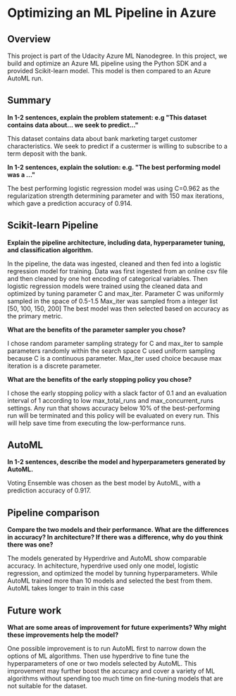 # Optimizing an ML Pipeline in Azure

## Overview
This project is part of the Udacity Azure ML Nanodegree.
In this project, we build and optimize an Azure ML pipeline using the Python SDK and a provided Scikit-learn model.
This model is then compared to an Azure AutoML run.

## Summary
**In 1-2 sentences, explain the problem statement: e.g "This dataset contains data about... we seek to predict..."**

This dataset contains data about bank marketing target customer characteristics. 
We seek to predict if a custermer is willing to subscribe to a term deposit with the bank.  

**In 1-2 sentences, explain the solution: e.g. "The best performing model was a ..."**

The best performing logistic regression model was using C=0.962 as the regularization strength determining parameter and with 150 max iterations, which gave a prediction accuracy of 0.914.

## Scikit-learn Pipeline
**Explain the pipeline architecture, including data, hyperparameter tuning, and classification algorithm.**

In the pipeline, the data was ingested, cleaned and then fed into a logistic regression model for training.
Data was first ingested from an online csv file and then cleaned by one hot encoding of categorical variables.
Then logistic regression models were trained using the cleaned data and optimized by tuning parameter C and max_iter.
Parameter C was uniformly sampled in the space of 0.5-1.5
Max_iter was sampled from a integer list [50, 100, 150, 200]
The best model was then selected based on accuracy as the primary metric.

**What are the benefits of the parameter sampler you chose?**

I chose random parameter sampling strategy for C and max_iter to sample parameters randomly within the search space
C used uniform sampling because C is a continuous parameter.
Max_iter used choice because max iteration is a discrete parameter.

**What are the benefits of the early stopping policy you chose?**

I chose the early stopping policy with a slack factor of 0.1 and an evaluation interval of 1 according to low max_total_runs and max_concurrent_runs settings.
Any run that shows accuracy below 10% of the best-performing run will be terminated and this policy will be evaluated on every run. This will help save time from executing the low-performance runs.

## AutoML
**In 1-2 sentences, describe the model and hyperparameters generated by AutoML.**

Voting Ensemble was chosen as the best model by AutoML, with a prediction accuracy of 0.917. 

## Pipeline comparison
**Compare the two models and their performance. What are the differences in accuracy? In architecture? If there was a difference, why do you think there was one?**

The models generated by Hyperdrive and AutoML show comparable accuracy. 
In achitecture, hyperdrive used only one model, logistic regression, and optimized the model by tunning hyperparameters. While AutoML trained more than 10 models and selected the best from them. AutoML takes longer to train in this case

## Future work
**What are some areas of improvement for future experiments? Why might these improvements help the model?**

One possible improvement is to run AutoML first to narrow down the options of ML algorithms. Then use hyperdrive to fine tune the hyperparameters of one or two models selected by AutoML. This improvement may further boost the accuracy and cover a variety of ML algorithms without spending too much time on fine-tuning models that are not suitable for the dataset. 
